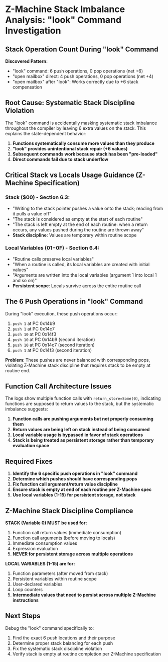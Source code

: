 # Z-Machine Stack Imbalance Analysis: "look" Command Investigation

## Stack Operation Count During "look" Command

**Discovered Pattern:**
- "look" command: 6 push operations, 0 pop operations (net +6)
- "open mailbox" direct: 4 push operations, 0 pop operations (net +4)
- "open mailbox" after "look": Works correctly due to +6 stack compensation

## Root Cause: Systematic Stack Discipline Violation

The "look" command is accidentally masking systematic stack imbalance throughout the compiler by leaving 6 extra values on the stack. This explains the state-dependent behavior:

1. **Functions systematically consume more values than they produce**
2. **"look" provides unintentional stack repair (+6 values)**
3. **Subsequent commands work because stack has been "pre-loaded"**
4. **Direct commands fail due to stack underflow**

## Critical Stack vs Locals Usage Guidance (Z-Machine Specification)

### Stack ($00) - Section 6.3:
- "Writing to the stack pointer pushes a value onto the stack; reading from it pulls a value off"
- "The stack is considered as empty at the start of each routine"
- "The stack is left empty at the end of each routine: when a return occurs, any values pushed during the routine are thrown away"
- **Stack discipline**: Values are temporary within routine scope

### Local Variables ($01-$0F) - Section 6.4:
- "Routine calls preserve local variables"
- "When a routine is called, its local variables are created with initial values"
- "Arguments are written into the local variables (argument 1 into local 1 and so on)"
- **Persistent scope**: Locals survive across the entire routine call

## The 6 Push Operations in "look" Command

During "look" execution, these push operations occur:
1. `push 1` at PC 0x14b9
2. `push 1` at PC 0x14c7
3. `push 10` at PC 0x14f3
4. `push 10` at PC 0x14b9 (second iteration)
5. `push 10` at PC 0x14c7 (second iteration)
6. `push 1` at PC 0x14f3 (second iteration)

**Problem**: These pushes are never balanced with corresponding pops, violating Z-Machine stack discipline that requires stack to be empty at routine end.

## Function Call Architecture Issues

The logs show multiple function calls with `return_store=Some(0)`, indicating functions are supposed to return values to the stack, but the systematic imbalance suggests:

1. **Function calls are pushing arguments but not properly consuming them**
2. **Return values are being left on stack instead of being consumed**
3. **Local variable usage is bypassed in favor of stack operations**
4. **Stack is being treated as persistent storage rather than temporary evaluation space**

## Required Fixes

1. **Identify the 6 specific push operations in "look" command**
2. **Determine which pushes should have corresponding pops**
3. **Fix function call argument/return value discipline**
4. **Ensure stack is empty at end of each routine per Z-Machine spec**
5. **Use local variables (1-15) for persistent storage, not stack**

## Z-Machine Stack Discipline Compliance

**STACK (Variable 0) MUST be used for:**
1. Function call return values (immediate consumption)
2. Function call arguments (before moving to locals)
3. Immediate consumption values
4. Expression evaluation
5. **NEVER for persistent storage across multiple operations**

**LOCAL VARIABLES (1-15) are for:**
1. Function parameters (after moved from stack)
2. Persistent variables within routine scope
3. User-declared variables
4. Loop counters
5. **Intermediate values that need to persist across multiple Z-Machine instructions**

## Next Steps

Debug the "look" command specifically to:
1. Find the exact 6 push locations and their purpose
2. Determine proper stack balancing for each push
3. Fix the systematic stack discipline violation
4. Verify stack is empty at routine completion per Z-Machine specification